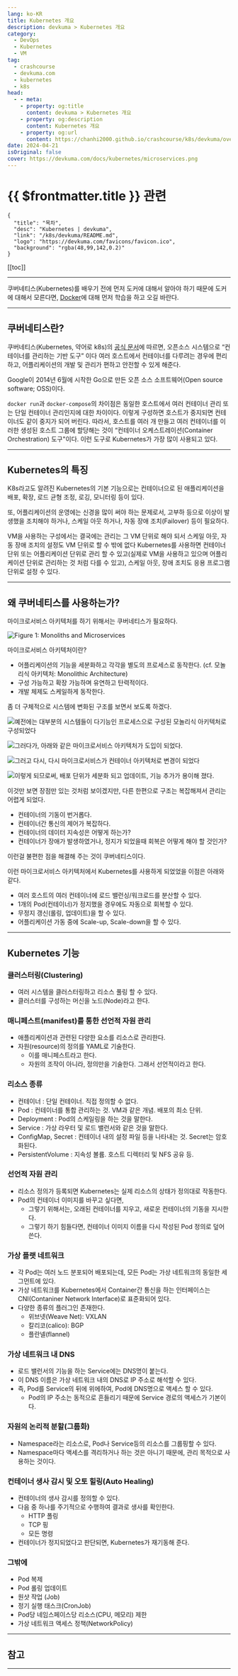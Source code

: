 ```yaml
---
lang: ko-KR
title: Kubernetes 개요
description: devkuma > Kubernetes 개요
category: 
  - DevOps
  - Kubernetes
  - VM
tag: 
  - crashcourse
  - devkuma.com
  - kubernetes
  - k8s
head:
  - - meta:
    - property: og:title
      content: devkuma > Kubernetes 개요
    - property: og:description
      content: Kubernetes 개요
    - property: og:url
      content: https://chanhi2000.github.io/crashcourse/k8s/devkuma/overview.html
date: 2024-04-21
isOriginal: false
cover: https://devkuma.com/docs/kubernetes/microservices.png
---
```


# {{ $frontmatter.title }} 관련

```component VPCard
{
  "title": "목차",
  "desc": "Kubernetes | devkuma",
  "link": "/k8s/devkuma/README.md",
  "logo": "https://devkuma.com/favicons/favicon.ico",
  "background": "rgba(48,99,142,0.2)"
}
```

[[toc]]

---

<SiteInfo
  name="Kubernetes 개요 | devkuma"
  desc="쿠버네티스(Kubernetes)를 배우기 전에 먼저 도커에 대해서 알아야 하기 때문에 도커에 대해서 모른다면, Docker에 대해 먼저 학습을 하고 오길 바란다."
  url="https://devkuma.com/docs/kubernetes/overview/"
  logo="https://devkuma.com/favicons/favicon.ico"
  preview="https://devkuma.com/docs/kubernetes/microservices.png"/>

쿠버네티스(Kubernetes)를 배우기 전에 먼저 도커에 대해서 알아야 하기 때문에 도커에 대해서 모른다면, [Docker](/docker/devkuma/README.md)에 대해 먼저 학습을 하고 오길 바란다.

---

## 쿠버네티스란?

쿠버네티스(Kubernetes, 약어로 k8s)의 [<FontIcon icon="iconfont icon-k8s"/>공식 문서](https://kubernetes.io/ko/docs/home/)에 따르면, 오픈소스 시스템으로 “컨테이너를 관리하는 기반 도구” 이다
여러 호스트에서 컨테이너를 다루려는 경우에 편리하고, 어플리케이션의 개발 및 관리가 편하고 안전할 수 있게 해준다.

Google이 2014년 6월에 시작한 Go으로 만든 오픈 소스 소프트웨어(Open source software; OSS)이다.

`docker run`과 `docker-compose`의 차이점은 동일한 호스트에서 여러 컨테이너 관리 또는 단일 컨테이너 관리인지에 대한 차이이다. 이렇게 구성하면 호스트가 중지되면 컨테이너도 같이 중지가 되어 버린다. 따라서, 호스트를 여러 개 만들고 여러 컨테이너를 이러한 생성된 호스트 그룹에 할당해는 것이 “컨테이너 오케스트레이션(Container Orchestration) 도구"이다. 이런 도구로 Kubernetes가 가장 많이 사용되고 있다.

---

## Kubernetes의 특징

K8s라고도 알려진 Kubernetes의 기본 기능으로는 컨테이너으로 된 애플리케이션을 배포, 확장, 로드 균형 조정, 로깅, 모니터링 등이 있다.

또, 어플리케이션의 운영에는 신경을 많이 써야 하는 문제로서, 고부하 등으로 이상이 발생했을 조치해야 하거나, 스케일 아웃 하거나, 자동 장애 조치(Failover) 등이 필요하다.

VM을 사용하는 구성에서는 결국에는 관리는 그 VM 단위로 해야 되서 스케일 아웃, 자동 장애 조치의 설정도 VM 단위로 할 수 밖에 없다
Kubernetes를 사용하면 컨테이너 단위 또는 어플리케이션 단위로 관리 할 수 있고(실제로 VM을 사용하고 있으며 어플리케이션 단위로 관리하는 것 처럼 다를 수 있고), 스케일 아웃, 장애 ​​조치도 응용 프로그램 단위로 설정 수 있다.

---

## 왜 쿠버네티스를 사용하는가?

마이크로서비스 아키텍처를 하기 위해서는 쿠버네티스가 필요하다.

![[<FontIcon icon="fas fa-globe"/>Figure 1: Monoliths and Microservices](https://martinfowler.com/articles/microservices.html)](https://devkuma.com/docs/kubernetes/microservices.png)

마이크로서비스 아키텍처이란?

- 어플리케이션의 기능을 세분화하고 각각을 별도의 프로세스로 동작한다. (cf. 모놀리식 아키텍처: Monolithic Architecture)
- 구성 가능하고 확장 가능하며 유연하고 탄력적이다.
- 개발 체제도 스케일하게 동작한다.

좀 더 구체적으로 시스템에 변화된 구조를 보면서 보도록 하겠다.

![예전에는 대부분의 시스템들이 다기능인 프로세스으로 구성된 모놀리식 아키텍처로 구성되었다](https://devkuma.com/docs/kubernetes/service-architecture-1.png)

![그러다가, 아래와 같은 마이크로서비스 아키텍처가 도입이 되었다.](https://devkuma.com/docs/kubernetes/service-architecture-2.png)

![그러고 다시, 다시 마이크로서비스가 컨테이너 아키텍처로 변경이 되었다](https://devkuma.com/docs/kubernetes/service-architecture-3.png)

![이렇게 되므로써, 배포 단위가 세분화 되고 업데이트, 기능 추가가 용이해 졌다.](https://devkuma.com/docs/kubernetes/service-architecture-4.png)

이것만 보면 장점만 있는 것처럼 보이겠지만, 다른 한편으로 구조는 복잡해져서 관리는 어렵게 되었다.

- 컨테이너의 기동이 번거롭다.
- 컨테이너간 통신의 제어가 복잡하다.
- 컨테이너의 데이터 지속성은 어떻게 하는가?
- 컨테이너가 장애가 발생하였거나, 정지가 되었을때 회복은 어떻게 해야 할 것인가?

이런걸 불편한 점을 해결해 주는 것이 쿠버네티스이다.

이런 마이크로서비스 아키텍처에서 Kubernetes를 사용하게 되었었을 이점은 아래와 같다.

- 여러 호스트의 여러 컨테이너에 로드 밸런싱/워크로드를 분산할 수 있다.
- 1개의 Pod(컨테이너)가 정지했을 경우에도 자동으로 회복할 수 있다.
- 무정지 갱신(롤링, 업데이트)을 할 수 있다.
- 어플리케이션 가동 중에 Scale-up, Scale-down을 할 수 있다.

---

## Kubernetes 기능

### 클러스터링(Clustering)

- 여러 시스템을 클러스터링하고 리소스 풀링 할 수 있다.
- 클러스터를 구성하는 머신을 노드(Node)라고 한다.

### 매니페스트(manifest)를 통한 선언적 자원 관리

- 애플리케이션과 관련된 다양한 요소를 리소스로 관리한다.
- 자원(resource)의 정의를 YAML로 기술한다.
  - 이를 매니페스트라고 한다.
  - 자원의 조작이 아니라, 정의만을 기술한다. 그래서 선언적이라고 한다.

### 리소스 종류

- 컨테이너 : 단일 컨테이너. 직접 정의할 수 없다.
- Pod : 컨테이너를 통합 관리하는 것. VM과 같은 개념. 배포의 최소 단위.
- Deployment : Pod의 스케일링을 하는 것을 말한다.
- Service : 가상 라우터 및 로드 밸런서와 같은 것을 말한다.
- ConfigMap, Secret : 컨테이너 내의 설정 파일 등을 나타내는 것. Secret는 암호화된다.
- PersistentVolume : 지속성 볼륨. 호스트 디렉터리 및 NFS 공유 등.

### 선언적 자원 관리

- 리소스 정의가 등록되면 Kubernetes는 실제 리소스의 상태가 정의대로 작동한다.
- Pod의 컨테이너 이미지를 바꾸고 싶다면,
  - 그렇기 위해서는, 오래된 컨테이너를 지우고, 새로운 컨테이너의 기동을 지시한다.
  - 그렇기 하기 힘들다면, 컨테이너 이미지 이름을 다시 작성된 Pod 정의로 덮어 쓴다.

### 가상 플랫 네트워크

- 각 Pod는 여러 노드 분포되어 배포되는데, 모든 Pod는 가상 네트워크의 동일한 세그먼트에 있다.
- 가상 네트워크를 Kubernetes에서 Container간 통신을 하는 인터페이스는 CNI(Contaniner Network Interface)로 표준화되어 있다.
- 다양한 종류의 플러그인 존재한다.
  - 위브넷(Weave Net): VXLAN
  - 칼리코(calico): BGP
  - 플란넬(flannel)

### 가상 네트워크 내 DNS

- 로드 밸런서의 기능을 하는 Service에는 DNS명이 붙는다.
- 이 DNS 이름은 가상 네트워크 내의 DNS로 IP 주소로 해석할 수 있다.
- 즉, Pod를 Service의 뒤에 위에하여, Pod에 DNS명으로 액세스 할 수 있다.
  - Pod의 IP 주소는 동적으로 흔들리기 때문에 Service 경로의 액세스가 기본이다.

### 자원의 논리적 분할(그룹화)

- Namespace라는 리소스로, Pod나 Service등의 리소스를 그룹핑할 수 있다.
- Namespace마다 액세스를 격리하거나 하는 것은 아니기 때문에, 관리 목적으로 사용하는 것이다.

### 컨테이너 생사 감시 및 오토 힐링(Auto Healing)

- 컨테이너의 생사 감시를 정의할 수 있다.
- 다음 중 하나를 주기적으로 수행하여 결과로 생사를 확인한다.
  - HTTP 폴링
  - TCP 핑
  - 모든 명령
- 컨테이너가 정지되었다고 판단되면, Kubernetes가 재기동해 준다.

### 그밖에

- Pod 복제
- Pod 롤링 업데이트
- 원샷 작업 (Job)
- 정기 실행 태스크(CronJob)
- Pod당 네임스페이스당 리소스(CPU, 메모리) 제한
- 가상 네트워크 액세스 정책(NetworkPolicy)

---

## 참고

<SiteInfo
  name="쿠버네티스 문서 | Kubernetes"
  desc="쿠버네티스는 컨테이너화된 애플리케이션의 배포, 확장 및 관리를 자동화하기 위한 오픈소스 컨테이너 오케스트레이션 엔진이다. 오픈소스 프로젝트는 Cloud Native Computing Foundation에서 주관한다."
  url="https://kubernetes.io/ko/docs/home/"
  logo="https://kubernetes.io/icons/icon-128x128.png"
  preview="https://kubernetes.io/images/kubernetes-horizontal-color.png"/>

<SiteInfo
  name="[따배쿠] 쿠버네티스 시리즈 - YouTube"
  desc="[따배쿠] 쿠버네티스 시리즈 - YouTube"
  url="https://www.youtube.com/playlist?list=PLApuRlvrZKohaBHvXAOhUD-RxD0uQ3z0c"
  logo="https://www.youtube.com/s/desktop/bd305dd4/img/favicon_144x144.png"
  preview="https://i.ytimg.com/vi/6n5obRKsCRQ/hqdefault.jpg?sqp=-oaymwEWCKgBEF5IWvKriqkDCQgBFQAAiEIYAQ==&rs=AOn4CLA6EVopRMxR_iGQdkDjjoXFixmE5Q&days_since_epoch=19886"/>

<!-- TODO: MyYoutubeItem으로 처리 -->

<SiteInfo
  name="쿠버네티스 #1 - 소개 | 조대협의 블로그"
  desc="Kubernetes #1 - 소개 조대협 배경도커와 쿠버네티스를 알게 된건 수년전인데, 근래에 들어서 다시 쿠버네티스를 보기 시작하였다.컨테이너 기반의 환경은 배포에 장점이 있고 마이크로 서비스 아키텍쳐 구조에 잘 맞아들어가는 듯 싶지만, 컨테이너가 약간 빠르다는 장점은 있지만, 가상 머신으로도 충분히 패키징이 가능하고, 로컬의 개발환경을 동기화 시키는 장점은 vagrant 로도 충분하다는 생각을 가지고 있었다. 그리고 결정적으로 도커 컨테이너를 운용하기 위한 컨테이너 관리 환경이 그다지 성숙하지 못했었다. Mesosphere, Swarm, Kubernetes 등 다양한 환경이 나오기는 하였지만 기능적으로 부족한 부분도 많았고, 딱히 어떤 플랫폼이 대세라고 정.."
  url="https://bcho.tistory.com/m/1255"
  logo="https://t1.daumcdn.net/tistory_admin/static/mobile/logo/bi-tistory.svg"
  preview="https://img1.daumcdn.net/thumb/R800x0/?scode=mtistory2&fname=https%3A%2F%2Ft1.daumcdn.net%2Fcfile%2Ftistory%2F990BE94D5AFEF4A20F"/>

---
